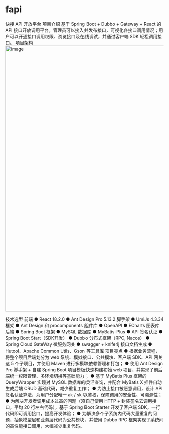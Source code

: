 # fapi

快接 API 开放平台
项目介绍
基于 Spring Boot + Dubbo + Gateway + React 的 API 接口开放调用平台。管理员可以接入并发布接口，可视化各接口调用情况；用户可以开通接口调用权限、浏览接口及在线调试，并通过客户端 SDK 轻松调用接口。
项目架构
<img width="1479" height="846" alt="image" src="https://github.com/user-attachments/assets/46aea0ec-298b-4d11-98d9-99639ce951e5" />

技术选型
前端
● React 18.2.0
● Ant Design Pro 5.13.2 脚手架
● UmiJs 4.3.34 框架
● Ant Design 和 procomponents 组件库
● OpenAPI
● ECharts 图表库
后端
● Spring Boot 框架
● MySQL 数据库
● MyBatis-Plus
● API 签名认证
● Spring Boot Start（SDK开发）
● Dubbo 分布式框架（RPC, Nacos）
● Spring Cloud GateWay 微服务网关
● swagger + knife4j 接口文档生成
● Hutool、Apache Common Utils、Gson 等工具库
项目亮点
● 根据业务流程，将整个项目后端划分为 web 系统、模拟接口、公共模块、客户端 SDK、API 网关这 5 个子项目，并使用 Maven 进行多模块依赖管理和打包；
● 使用 Ant Design Pro 脚手架 + 自建 Spring Boot 项目模板快速构建初始 web 项目，并实现了前后端统一权限管理、多环境切换等基础能力；
● 基于 MyBatis Plus 框架的 QueryWrapper 实现对 MySQL 数据库的灵活查询，并配合 MyBatis X 插件自动生成后端 CRUD 基础代码，减少重复工作；
● 为防止接口被恶意调用，设计 API 签名认证算法，为用户分配唯一 ak / sk 以鉴权，保障调用的安全性、可溯源性；
● 为解决开发者调用成本过高的问题（须自己使用 HTTP + 封装签名去调用接口，平均 20 行左右代码），基于 Spring Boot Starter 开发了客户端 SDK，一行代码即可调用接口，提高开发体验；
● 为解决多个子系统内代码大量重复的问题，抽象模型层和业务层代码为公共模块，并使用 Dubbo RPC 框架实现子系统间的高性能接口调用，大幅减少重复代码。
